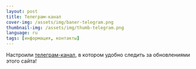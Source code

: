 ```yaml
---
layout: post
title: Телеграм-канал
cover-img: /assets/img/baner-telegram.png
thumbnail-img: /assets/img/thumb-telegram.png
language: ru
tags: [информация, контакты]
---
```

Настроили [телеграм-канал][a85077ec], в котором удобно следить за обновлениями этого сайта!

  [a85077ec]: https://t.me/toponim "Информационный канал в поддержку этого блога"
